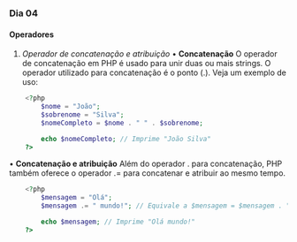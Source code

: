### Dia 04

#### Operadores

01. _Operador de concatenação e atribuição_
• **Concatenação**
O operador de concatenação em PHP é usado para unir duas ou mais strings. O operador utilizado para concatenação é o ponto (.). Veja um exemplo de uso:
```PHP
    <?php
        $nome = "João";
        $sobrenome = "Silva";
        $nomeCompleto = $nome . " " . $sobrenome;

        echo $nomeCompleto; // Imprime "João Silva"
    ?>
```

• **Concatenação e atribuição**
Além do operador . para concatenação, PHP também oferece o operador .= para concatenar e atribuir ao mesmo tempo.
```PHP
    <?php
        $mensagem = "Olá";
        $mensagem .= " mundo!"; // Equivale a $mensagem = $mensagem . " mundo!";

        echo $mensagem; // Imprime "Olá mundo!"
    ?>
```